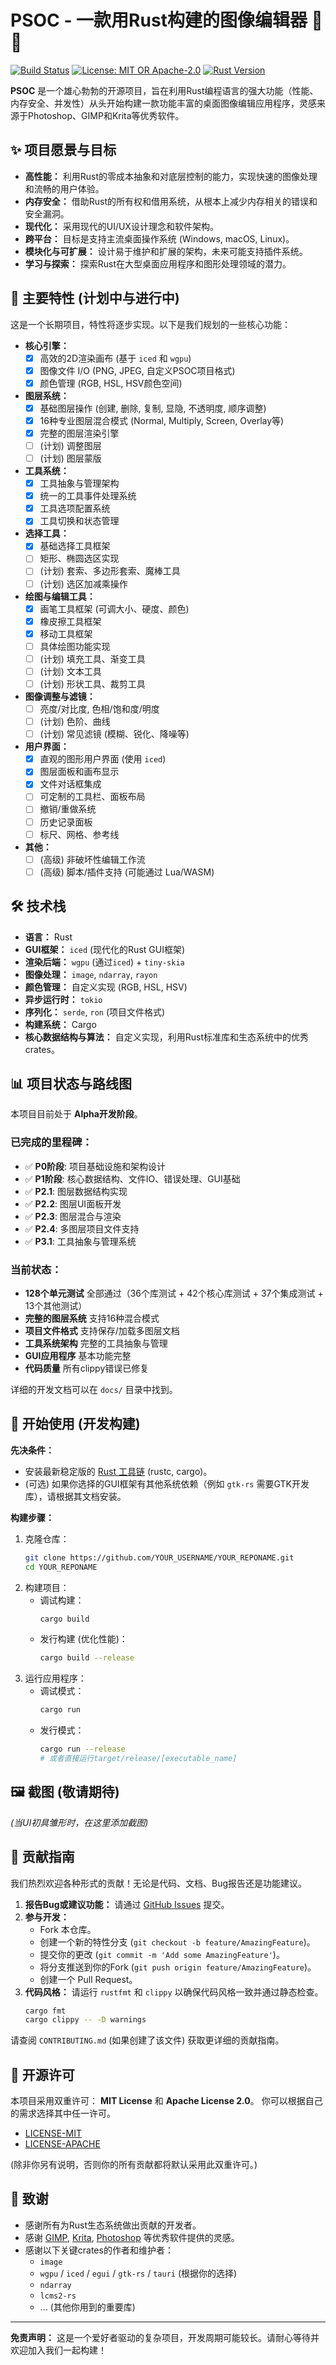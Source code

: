 # PSOC - 一款用Rust构建的图像编辑器 🎨🦀

[![Build Status](https://img.shields.io/github/actions/workflow/status/YOUR_USERNAME/YOUR_REPONAME/rust.yml?branch=main)](https://github.com/YOUR_USERNAME/YOUR_REPONAME/actions)
[![License: MIT OR Apache-2.0](https://img.shields.io/badge/license-MIT%20OR%20Apache--2.0-blue.svg)](https://opensource.org/licenses/MIT)
[![Rust Version](https://img.shields.io/badge/rust-1.XX.X+-93450a.svg)](https://www.rust-lang.org)
<!-- [![Crates.io](https://img.shields.io/crates/v/your-crate-name.svg)](https://crates.io/crates/your-crate-name) -->

**PSOC** 是一个雄心勃勃的开源项目，旨在利用Rust编程语言的强大功能（性能、内存安全、并发性）从头开始构建一款功能丰富的桌面图像编辑应用程序，灵感来源于Photoshop、GIMP和Krita等优秀软件。

## ✨ 项目愿景与目标

*   **高性能：** 利用Rust的零成本抽象和对底层控制的能力，实现快速的图像处理和流畅的用户体验。
*   **内存安全：** 借助Rust的所有权和借用系统，从根本上减少内存相关的错误和安全漏洞。
*   **现代化：** 采用现代的UI/UX设计理念和软件架构。
*   **跨平台：** 目标是支持主流桌面操作系统 (Windows, macOS, Linux)。
*   **模块化与可扩展：** 设计易于维护和扩展的架构，未来可能支持插件系统。
*   **学习与探索：** 探索Rust在大型桌面应用程序和图形处理领域的潜力。

## 🚀 主要特性 (计划中与进行中)

这是一个长期项目，特性将逐步实现。以下是我们规划的一些核心功能：

*   **核心引擎：**
    *   [x] 高效的2D渲染画布 (基于 `iced` 和 `wgpu`)
    *   [x] 图像文件 I/O (PNG, JPEG, 自定义PSOC项目格式)
    *   [x] 颜色管理 (RGB, HSL, HSV颜色空间)
*   **图层系统：**
    *   [x] 基础图层操作 (创建, 删除, 复制, 显隐, 不透明度, 顺序调整)
    *   [x] 16种专业图层混合模式 (Normal, Multiply, Screen, Overlay等)
    *   [x] 完整的图层渲染引擎
    *   [ ] (计划) 调整图层
    *   [ ] (计划) 图层蒙版
*   **工具系统：**
    *   [x] 工具抽象与管理架构
    *   [x] 统一的工具事件处理系统
    *   [x] 工具选项配置系统
    *   [x] 工具切换和状态管理
*   **选择工具：**
    *   [x] 基础选择工具框架
    *   [ ] 矩形、椭圆选区实现
    *   [ ] (计划) 套索、多边形套索、魔棒工具
    *   [ ] (计划) 选区加减乘操作
*   **绘图与编辑工具：**
    *   [x] 画笔工具框架 (可调大小、硬度、颜色)
    *   [x] 橡皮擦工具框架
    *   [x] 移动工具框架
    *   [ ] 具体绘图功能实现
    *   [ ] (计划) 填充工具、渐变工具
    *   [ ] (计划) 文本工具
    *   [ ] (计划) 形状工具、裁剪工具
*   **图像调整与滤镜：**
    *   [ ] 亮度/对比度, 色相/饱和度/明度
    *   [ ] (计划) 色阶、曲线
    *   [ ] (计划) 常见滤镜 (模糊、锐化、降噪等)
*   **用户界面：**
    *   [x] 直观的图形用户界面 (使用 `iced`)
    *   [x] 图层面板和画布显示
    *   [x] 文件对话框集成
    *   [ ] 可定制的工具栏、面板布局
    *   [ ] 撤销/重做系统
    *   [ ] 历史记录面板
    *   [ ] 标尺、网格、参考线
*   **其他：**
    *   [ ] (高级) 非破坏性编辑工作流
    *   [ ] (高级) 脚本/插件支持 (可能通过 Lua/WASM)

## 🛠️ 技术栈

*   **语言：** Rust
*   **GUI框架：** `iced` (现代化的Rust GUI框架)
*   **渲染后端：** `wgpu` (通过`iced`) + `tiny-skia`
*   **图像处理：** `image`, `ndarray`, `rayon`
*   **颜色管理：** 自定义实现 (RGB, HSL, HSV)
*   **异步运行时：** `tokio`
*   **序列化：** `serde`, `ron` (项目文件格式)
*   **构建系统：** Cargo
*   **核心数据结构与算法：** 自定义实现，利用Rust标准库和生态系统中的优秀crates。

## 📊 项目状态与路线图

本项目目前处于 **Alpha开发阶段**。

### 已完成的里程碑：
*   ✅ **P0阶段**: 项目基础设施和架构设计
*   ✅ **P1阶段**: 核心数据结构、文件IO、错误处理、GUI基础
*   ✅ **P2.1**: 图层数据结构实现
*   ✅ **P2.2**: 图层UI面板开发
*   ✅ **P2.3**: 图层混合与渲染
*   ✅ **P2.4**: 多图层项目文件支持
*   ✅ **P3.1**: 工具抽象与管理系统

### 当前状态：
*   **128个单元测试** 全部通过（36个库测试 + 42个核心库测试 + 37个集成测试 + 13个其他测试）
*   **完整的图层系统** 支持16种混合模式
*   **项目文件格式** 支持保存/加载多图层文档
*   **工具系统架构** 完整的工具抽象与管理
*   **GUI应用程序** 基本功能完整
*   **代码质量** 所有clippy错误已修复

详细的开发文档可以在 `docs/` 目录中找到。

## 🏁 开始使用 (开发构建)

**先决条件：**

*   安装最新稳定版的 [Rust 工具链](https://www.rust-lang.org/tools/install) (rustc, cargo)。
*   (可选) 如果你选择的GUI框架有其他系统依赖（例如 `gtk-rs` 需要GTK开发库），请根据其文档安装。

**构建步骤：**

1.  克隆仓库：
    ```bash
    git clone https://github.com/YOUR_USERNAME/YOUR_REPONAME.git
    cd YOUR_REPONAME
    ```
2.  构建项目：
    *   调试构建：
        ```bash
        cargo build
        ```
    *   发行构建 (优化性能)：
        ```bash
        cargo build --release
        ```
3.  运行应用程序：
    *   调试模式：
        ```bash
        cargo run
        ```
    *   发行模式：
        ```bash
        cargo run --release
        # 或者直接运行target/release/[executable_name]
        ```

## 🖼️ 截图 (敬请期待)

*(当UI初具雏形时，在这里添加截图)*

## 🤝 贡献指南

我们热烈欢迎各种形式的贡献！无论是代码、文档、Bug报告还是功能建议。

1.  **报告Bug或建议功能：** 请通过 [GitHub Issues](https://github.com/YOUR_USERNAME/YOUR_REPONAME/issues) 提交。
2.  **参与开发：**
    *   Fork 本仓库。
    *   创建一个新的特性分支 (`git checkout -b feature/AmazingFeature`)。
    *   提交你的更改 (`git commit -m 'Add some AmazingFeature'`)。
    *   将分支推送到你的Fork (`git push origin feature/AmazingFeature`)。
    *   创建一个 Pull Request。
3.  **代码风格：** 请运行 `rustfmt` 和 `clippy` 以确保代码风格一致并通过静态检查。
    ```bash
    cargo fmt
    cargo clippy -- -D warnings
    ```

请查阅 `CONTRIBUTING.md` (如果创建了该文件) 获取更详细的贡献指南。

## 📜 开源许可

本项目采用双重许可： **MIT License** 和 **Apache License 2.0**。
你可以根据自己的需求选择其中任一许可。

*   [LICENSE-MIT](LICENSE-MIT)
*   [LICENSE-APACHE](LICENSE-APACHE)

(除非你另有说明，否则你的所有贡献都将默认采用此双重许可。)

## 🙏 致谢

*   感谢所有为Rust生态系统做出贡献的开发者。
*   感谢 [GIMP](https://www.gimp.org/), [Krita](https://krita.org/), [Photoshop](https://www.adobe.com/products/photoshop.html) 等优秀软件提供的灵感。
*   感谢以下关键crates的作者和维护者：
    *   `image`
    *   `wgpu` / `iced` / `egui` / `gtk-rs` / `tauri` (根据你的选择)
    *   `ndarray`
    *   `lcms2-rs`
    *   ... (其他你用到的重要库)

---

**免责声明：** 这是一个爱好者驱动的复杂项目，开发周期可能较长。请耐心等待并欢迎加入我们一起构建！